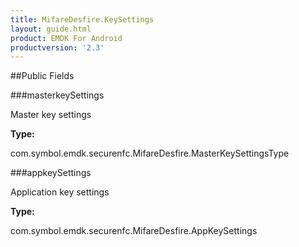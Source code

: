 ```yaml
---
title: MifareDesfire.KeySettings
layout: guide.html
product: EMDK For Android
productversion: '2.3'
---
```




##Public Fields

###masterkeySettings

Master key settings

**Type:**

com.symbol.emdk.securenfc.MifareDesfire.MasterKeySettingsType

###appkeySettings

Application key settings

**Type:**

com.symbol.emdk.securenfc.MifareDesfire.AppKeySettings













